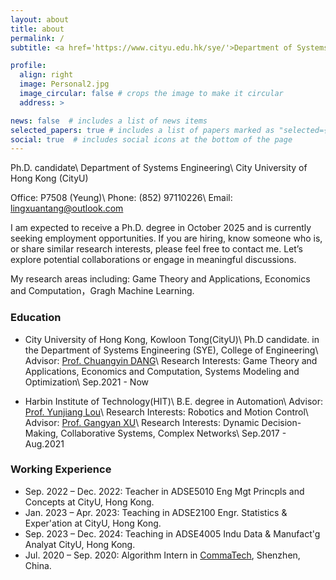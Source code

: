 ```yaml
---
layout: about
title: about
permalink: /
subtitle: <a href='https://www.cityu.edu.hk/sye/'>Department of Systems Engineering, City University of Hong Kong</a>, Kowloon Tong, Kowloon, Hong Kong.

profile:
  align: right
  image: Personal2.jpg
  image_circular: false # crops the image to make it circular
  address: >

news: false  # includes a list of news items
selected_papers: true # includes a list of papers marked as "selected={true}"
social: true  # includes social icons at the bottom of the page
---
```

Ph.D. candidate\\
Department of Systems Engineering\\
City University of Hong Kong (CityU)

Office: P7508 (Yeung)\\
Phone: (852) 97110226\\
Email: lingxuantang@outlook.com

I am expected to receive a Ph.D. degree in October 2025 and is currently seeking employment opportunities. If you are hiring, know someone who is, or share similar research interests, please feel free to contact me. Let’s explore potential collaborations or engage in meaningful discussions.

My research areas including:
Game Theory and Applications, Economics and Computation，Gragh Machine Learning.

### Education
* City University of Hong Kong, Kowloon Tong(CityU)\\
Ph.D candidate. in the Department of Systems Engineering (SYE), College of Engineering\\
Advisor: [Prof. Chuangyin DANG](https://www.cityu.edu.hk/adse/mecdang.htm)\\
Research Interests: Game Theory and Applications, Economics and Computation, Systems Modeling and Optimization\\
Sep.2021 - Now

* Harbin Institute of Technology(HIT)\\
B.E. degree in Automation\\
Advisor: [Prof. Yunjiang Lou](https://faculty.hitsz.edu.cn/louyunjiang)\\
Research Interests: Robotics and Motion Control\\
Advisor: [Prof. Gangyan XU](http://xugangyan.cn/)\\
Research Interests: Dynamic Decision-Making, Collaborative Systems, Complex Networks\\
Sep.2017 - Aug.2021

### Working Experience
* Sep. 2022 – Dec. 2022: Teacher in ADSE5010 Eng Mgt Princpls and Concepts at CityU, Hong Kong.
* Jan. 2023 – Apr. 2023: Teaching in ADSE2100 Engr. Statistics & Exper'ation at CityU, Hong Kong.
* Sep. 2023 – Dec. 2024: Teaching in ADSE4005 Indu Data & Manufact'g Analyat CityU, Hong Kong.
* Jul. 2020 – Sep. 2020: Algorithm Intern in [CommaTech](https://www.smartcomma.com/), Shenzhen, China.
